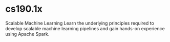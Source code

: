# cs190.1x
Scalable Machine Learning
Learn the underlying principles required to develop scalable machine learning pipelines and gain hands-on experience using Apache Spark.

